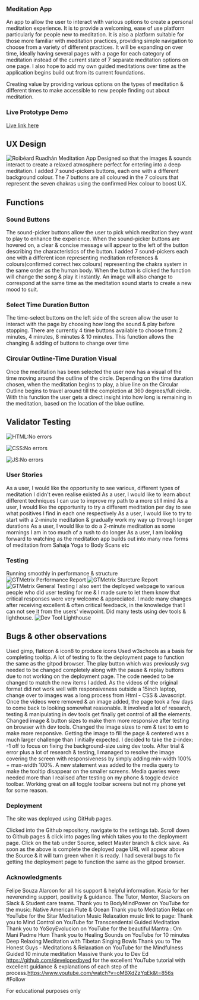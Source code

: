 ### Meditation App
An app to allow the user to interact with various options to create a personal meditation experience. It is to provide a welcoming, ease of use platform particularly for people new to meditation. It is also a platform suitable for those more familiar with meditation practices, providing simple navigation to choose from a variety of different practices. It will be expanding on over time, ideally having several pages with a page for each category of meditation instead of the current state of 7 separate meditation options on one page. I also hope to add my own guided meditations over time as the application begins build out from its current foundations. 

Creating value by providing various options on the types of meditation & different times to make accessible to new people finding out about meditation.

### Live Prototype Demo
[Live link here](https://roibeard-ruadhan.github.io/meditation-app/)

## UX Design
![Roibéard Ruadhán Meditation App](assets/readme-files/images/responsive.png) 
Designed so that the images & sounds interact to create a relaxed atmosphere perfect for entering into a deep meditation. I added 7 sound-pickers buttons, each one with a different background colour. The 7 buttons are all coloured in the 7 colours that represent the seven chakras using the confirmed Hex colour to boost UX.

## Functions 
### Sound Buttons
The sound-picker buttons allow the user to pick which meditation they want to play to enhance the experience. When the sound-picker buttons are hovered on, a clear & concise message will appear to the left of the button describing the characteristics of the button. I added 7 sound-pickers each one with a different icon representing meditation references & colours(confirmed correct hex colours) representing the chakra system in the same order as the human body. When the button is clicked the function will change the song & play it instantly. An image will also change to correspond at the same time as the meditation sound starts to create a new mood to suit.  

### Select Time Duration Button
The time-select buttons on the left side of the screen allow the user to interact with the page by choosing how long the sound & play before stopping. There are currently 4 time buttons available to choose from: 2 minutes, 4 minutes, 8 minutes & 10 minutes. This function allows the changing & adding of buttons to change over time

### Circular Outline-Time Duration Visual
Once the meditation has been selected the user now has a visual of the time moving around the outline of the circle. Depending on the time duration chosen, when the meditation begins to play, a blue line on the Circular Outline begins to travel around till the completion at 360 degrees/full circle. With this function the user gets a direct insight into how long is remaining in the meditation, based on the location of the blue outline.

## Validator Testing
![HTML:No errors](assets/readme-files/images/html-validator.png)

![CSS:No errors](assets/readme-files/images/css-validator.png)

![JS:No errors](assets/readme-files/images/javascript-validation.png)


### User Stories 
As a user, I would like the opportunity to see various, different types of meditation I didn't even realise existed
As a user, I would like to learn about different techniques I can use to improve my path to a more still mind
As a user, I would like the opportunity to try a different meditation per day to see what positives I find in each one respectively
As a user, I would like to try to start with a 2-minute meditation & gradually work my way up through longer durations
As a user, I would like to do a 2-minute meditation as some mornings I am in too much of a rush to do longer
As a user, I am looking forward to watching as the meditation app builds out into many new forms of meditation from Sahaja Yoga to Body Scans etc

### Testing
Running smoothly in performance & structure
![GTMetrix Performance Report](assets/readme-files/images/gtmetrix-performance.png) 
![GTMetrix Sturcture Report](assets/readme-files/images/gtmetrix-structure.png) 
![GTMetrix General Testing](assets/readme-files/images/gtmetrix-testing.png) 
I also sent the deployed webpage to various people who did user testing for me & I made sure to let them know that critical responses were very welcome & appreciated. I made many changes after receiving excellent & often critical feedback, in the knowledge that I can not see it from the users' viewpoint. Did many tests using dev tools & lighthouse.
![Dev Tool Lighthouse](assets/readme-files/images/lighthouse.png) 

## Bugs & other observations
Used gimp, flaticon & icon8 to produce icons
Used w3schools as a basis for completing tooltip.
A lot of testing to fix the deployment page to function the same as the gitpod browser. The play button which was previously svg needed to be changed completely along with the pause & replay buttons due to not working on the deployment page. The code needed to be changed to match the new items I added. 
As the videos of the original format did not work well with responsiveness outside a 15inch laptop, change over to images was a long process from Html - CSS & Javascript. Once the videos were removed & an image added, the page took a few days to come back to looking somewhat reasonable. It involved a lot of research, testing & manipulating in dev tools get finally get control of all the elements.
Changed image & button sizes to make them more responsive after testing on browser with dev tools. Changed the image sizes to rem & text to em to make more responsive.
Getting the image to fill the page & centered was a much larger challenge than I initially expected.
I decided to take the z-index: -1 off to focus on fixing the background-size using dev tools.
After trial & error plus a lot of research & testing, I managed to resolve the image covering the screen with responsiveness by simply adding min-width 100% + max-width 100%.
A new statement was added to the media query to make the tooltip disappear on the smaller screens.
Media queries were needed more than I realised after testing on my phone & toggle device toolbar. Working great on all toggle toolbar screens but not my phone yet for some reason. 

### Deployment
The site was deployed using GitHub pages. 

Clicked into the Github repository, navigate to the settings tab.
Scroll down to Github pages & click into pages ling which takes you to the deployment page.
Click on the tab under Source, select Master branch & click save. 
As soon as the above is complete the deployed page URL will appear above the Source & it will turn green when it is ready.
I had several bugs to fix getting the deployment page to function the same as the gitpod browser.

### Acknowledgments
Felipe Souza Alarcon for all his support & helpful information.
Kasia for her neverending support, positivity & guidance. 
The Tutor, Mentor, Slackers on Slack & Student care teams.
Thank you to BodyMindPower on YouTube for the music: Native American Flute & Ocean
Thank you to Meditation Relax on YouTube for the Sitar Meditation Music Relaxation music link to page:
Thank you to Mind Control on YouTube for Transcendental Guided Meditation
Thank you to YoSoyEvolucion on YouTube for the beautiful Mantra : Om Mani Padme Hum
Thank you to Healing Sounds on YouTube for  10 minutes Deep Relaxing Meditation with Tibetan Singing Bowls
Thank you to The Honest Guys - Meditations & Relaxation on YouTube for the Mindfulness Guided 10 minute meditation
Massive thank you to Dev Ed https://github.com/developedbyed for the excellent YouTube tutorial with excellent guidance & explanations of each step of the process.https://www.youtube.com/watch?v=oMBXdZzYqEk&t=856s #Follow 

For educational purposes only
